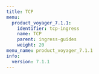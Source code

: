 ```yaml
---
title: TCP
menu:
  product_voyager_7.1.1:
    identifier: tcp-ingress
    name: TCP
    parent: ingress-guides
    weight: 20
menu_name: product_voyager_7.1.1
info:
  version: 7.1.1
---
```


